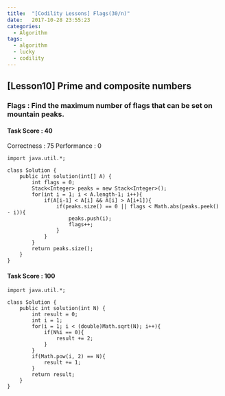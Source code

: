 ```yaml
---
title:  "[Codility Lessons] Flags(30/n)"
date:   2017-10-28 23:55:23
categories:
  - Algorithm
tags:
  - algorithm
  - lucky
  - codility
---
```

## [Lesson10] Prime and composite numbers  
###  Flags : Find the maximum number of flags that can be set on mountain peaks.  

#### Task Score : 40
Correctness : 75 	Performance : 0

```
import java.util.*;

class Solution {
    public int solution(int[] A) {
        int flags = 0;
        Stack<Integer> peaks = new Stack<Integer>();
        for(int i = 1; i < A.length-1; i++){
            if(A[i-1] < A[i] && A[i] > A[i+1]){
                if(peaks.size() == 0 || flags < Math.abs(peaks.peek() - i)){
                    peaks.push(i);
                    flags++;
                }    
            }    
        }
        return peaks.size();
    }
}

```

#### Task Score : 100  
```
import java.util.*;

class Solution {
    public int solution(int N) {
        int result = 0;
        int i = 1;
        for(i = 1; i < (double)Math.sqrt(N); i++){
            if(N%i == 0){
                result += 2;    
            }
        }
        if(Math.pow(i, 2) == N){
            result += 1;    
        }
        return result;
    }
}
```
